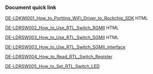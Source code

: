 ### Document quick link
[DE-LDKWI001_How_to_Portting_WiFi_Driver_to_Rockchip_SDK](https://github.com/KevinYSH/html/blob/master/DE-LDKWI001_How_to_Portting_WiFi_Driver_to_Rockchip_SDK.html "DE-LDKWI001 ") HTML

[DE-LDRSW002_How_to_Use_RTL_Switch_RGMII](https://github.com/KevinYSH/html/blob/master/DE-LDRSW002_How_to_Use_RTL_Switch_RGMII.html ) HTML

[DE-LDRSW003_How_to_Use_RTL_Switch_SGMII](https://github.com/KevinYSH/html/blob/master/DE-LDRSW003_How_to_Use_RTL_Switch_SGMII.html ) HTML

[DE-LDRSW003_How_to_Use_RTL_Switch_SGMII_interface](./DE-LDRSW003_How_to_Use_RTL_Switch_SGMII_interface.md "DE-LDRSW003_How_to_Use_RTL_Switch_SGMII_interface")

[DE-LDRSW004_How_to_Read_RTL_Switch_Register](./DE-LDRSW004_How_to_Read_RTL_Switch_Register.md "DE-LDRSW004_How_to_Read_RTL_Switch_Register")

[DE-LDRSW005_How_to_Set_RTL_Switch_LED](./DE-LDRSW005_How_to_Set_RTL_Switch_LED.md "DE-LDRSW005_How_to_Set_RTL_Switch_LED")
